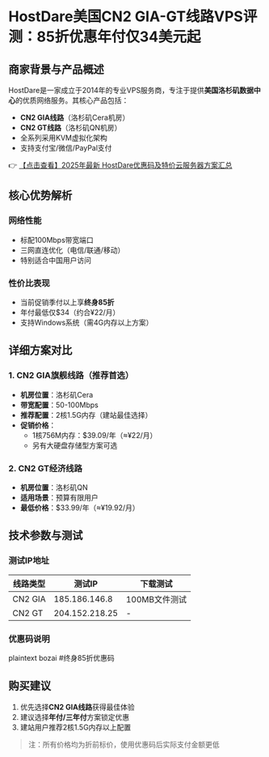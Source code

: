 # HostDare美国CN2 GIA-GT线路VPS评测：85折优惠年付仅34美元起

## 商家背景与产品概述

HostDare是一家成立于2014年的专业VPS服务商，专注于提供**美国洛杉矶数据中心**的优质网络服务。其核心产品包括：

- **CN2 GIA线路**（洛杉矶Cera机房）
- **CN2 GT线路**（洛杉矶QN机房）
- 全系列采用KVM虚拟化架构
- 支持支付宝/微信/PayPal支付

👉 [【点击查看】2025年最新 HostDare优惠码及特价云服务器方案汇总](https://bit.ly/hostdare)

## 核心优势解析

### 网络性能
- 标配100Mbps带宽端口
- 三网直连优化（电信/联通/移动）
- 特别适合中国用户访问

### 性价比表现
- 当前促销季付以上享**终身85折**
- 年付最低仅$34（约合¥22/月）
- 支持Windows系统（需4G内存以上方案）

## 详细方案对比

### 1. CN2 GIA旗舰线路（推荐首选）
- **机房位置**：洛杉矶Cera
- **带宽配置**：50-100Mbps
- **推荐配置**：2核1.5G内存（建站最佳选择）
- **促销价格**：
  - 1核756M内存：$39.09/年（≈¥22/月）
  - 另有大硬盘存储型方案可选

### 2. CN2 GT经济线路
- **机房位置**：洛杉矶QN
- **适用场景**：预算有限用户
- **最低价格**：$33.99/年（≈¥19.92/月）

## 技术参数与测试

### 测试IP地址
| 线路类型 | 测试IP         | 下载测试                 |
|----------|----------------|--------------------------|
| CN2 GIA  | 185.186.146.8  | 100MB文件测试            |
| CN2 GT   | 204.152.218.25 | -                        |

### 优惠码说明
plaintext
bozai    #终身85折优惠码

## 购买建议
1. 优先选择**CN2 GIA线路**获得最佳体验
2. 建议选择**年付/三年付**方案锁定优惠
3. 建站用户推荐2核1.5G内存以上配置

> 注：所有价格均为折前标价，使用优惠码后实际支付金额更低